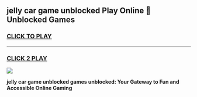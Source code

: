 
## jelly car game unblocked Play Online 👋 Unblocked Games
<h3>
<a href="https://premium.freeplayer.one?title=jelly_car_game_unblocked&ref=19F">CLICK TO PLAY</a></h3>
<hr>

<h3>
<a href="https://premium.freeplayer.one?title=jelly_car_game_unblocked&ref=19F">CLICK 2 PLAY</a>
  
</h3>

<a href="https://premium.freeplayer.one?title=jelly_car_game_unblocked&ref=19F"><img src="https://clearcache.store/games.png"></a>


**jelly car game unblocked games unblocked: Your Gateway to Fun and Accessible Online Gaming**
